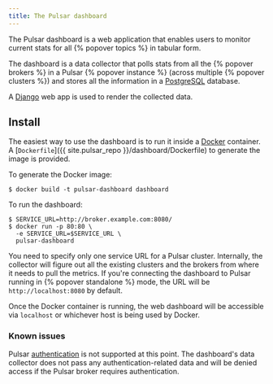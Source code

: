 ```yaml
---
title: The Pulsar dashboard
---
```


<!--

    Licensed to the Apache Software Foundation (ASF) under one
    or more contributor license agreements.  See the NOTICE file
    distributed with this work for additional information
    regarding copyright ownership.  The ASF licenses this file
    to you under the Apache License, Version 2.0 (the
    "License"); you may not use this file except in compliance
    with the License.  You may obtain a copy of the License at

      http://www.apache.org/licenses/LICENSE-2.0

    Unless required by applicable law or agreed to in writing,
    software distributed under the License is distributed on an
    "AS IS" BASIS, WITHOUT WARRANTIES OR CONDITIONS OF ANY
    KIND, either express or implied.  See the License for the
    specific language governing permissions and limitations
    under the License.

-->

The Pulsar dashboard is a web application that enables users to monitor current stats for all {% popover topics %} in tabular form.

The dashboard is a data collector that polls stats from all the {% popover brokers %} in a Pulsar {% popover instance %} (across multiple {% popover clusters %}) and stores all the information in a [PostgreSQL](https://www.postgresql.org/) database.

A [Django](https://www.djangoproject.com) web app is used to render the collected data.

## Install

The easiest way to use the dashboard is to run it inside a [Docker](https://www.docker.com/products/docker) container. A [`Dockerfile`]({{ site.pulsar_repo }}/dashboard/Dockerfile) to generate the image is provided.

To generate the Docker image:

```shell
$ docker build -t pulsar-dashboard dashboard
```

To run the dashboard:

```shell
$ SERVICE_URL=http://broker.example.com:8080/
$ docker run -p 80:80 \
  -e SERVICE_URL=$SERVICE_URL \
  pulsar-dashboard
```

You need to specify only one service URL for a Pulsar cluster. Internally, the collector will figure out all the existing clusters and the brokers from where it needs to pull the metrics. If you're connecting the dashboard to Pulsar running in {% popover standalone %} mode, the URL will be `http://localhost:8080` by default.

Once the Docker container is running, the web dashboard will be accessible via `localhost` or whichever host is being used by Docker.

### Known issues

Pulsar [authentication](../../admin/Authz#authentication-providers) is not supported at this point. The dashboard's data collector does not pass any authentication-related data and will be denied access if the Pulsar broker requires authentication.
